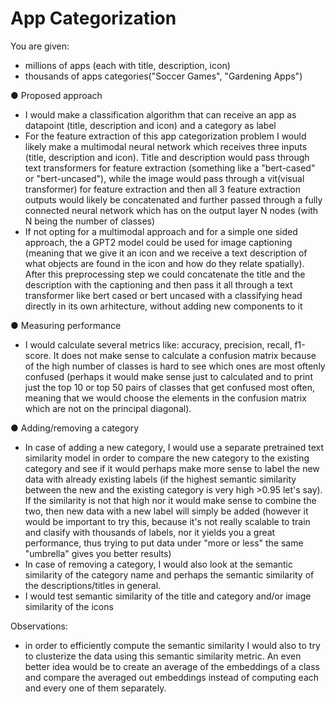 # App Categorization
You are given:
- millions of apps (each with title, description, icon)
- thousands of apps categories("Soccer Games", "Gardening Apps")

● Proposed approach
- I would make a classification algorithm that can receive an app as datapoint (title, description and icon) and a category as label
- For the feature extraction of this app categorization problem I would likely make a multimodal neural network which receives three inputs (title, description and icon). Title and description would pass through text transformers for feature extraction (something like a "bert-cased" or "bert-uncased"), while the image would pass through a vit(visual transformer) for feature extraction and then all 3 feature extraction outputs would likely be concatenated and further passed through a fully 
  connected neural network which has on the output layer N nodes (with N being the number of classes)
- If not opting for a multimodal approach and for a simple one sided approach, the a GPT2 model could be used for image captioning (meaning that we give it an icon and we receive a text description of what objects are found in the icon and how do they relate spatially). After this preprocessing step we could concatenate the title and the description with the captioning and then pass it all through a text transformer like bert cased or bert uncased with a classifying head directly in its own 
  arhitecture, without adding new components to it

● Measuring performance
- I would calculate several metrics like: accuracy, precision, recall, f1-score. It does not make sense to calculate a confusion matrix because of the high number of classes is hard to see which ones are most oftenly confused (perhaps it would make sense just to calculated and to print just the top 10 or top 50 pairs of classes that get confused most often, meaning that we would choose the elements in the confusion matrix which are not on the principal diagonal).

● Adding/removing a category
- In case of adding a new category, I would use a separate pretrained text similarity model in order to compare the new category to the existing category and see if it would perhaps make more sense to label the new data with already existing labels (if the highest semantic similarity between the new and the existing category is very high >0.95 let's say). If the similarity is not that high nor it would make sense to combine the two, then new data with a new label will simply be added 
  (however it would be important to try this, because it's not really scalable to train and clasify with thousands of labels, nor it yields you a great performance, thus trying to put data under "more or less" the same "umbrella" gives you better results)
- In case of removing a category, I would also look at the semantic similarity of the category name and perhaps the semantic similarity of the descriptions/titles in general.
- I would test semantic similarity of the title and category and/or image similarity of the icons

Observations:
* in order to efficiently compute the semantic similarity I would also to try to clusterize the data using this semantic similarity metric. An even better idea would be to create an average of the embeddings of a class and compare the averaged out embeddings instead of computing each and every one of them separately. 
